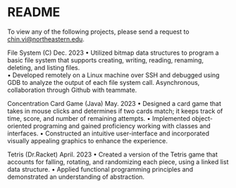 # README
To view any of the following projects, please send a request to chin.vi@northeastern.edu. 

File System (C) Dec. 2023
•	Utilized bitmap data structures to program a basic file system that supports creating, writing, reading, renaming, deleting, and listing files.  
•	Developed remotely on a Linux machine over SSH and debugged using GDB to analyze the output of each file system call. Asynchronous, collaboration through Github with teammate.

Concentration Card Game (Java) May. 2023
•	Designed a card game that takes in mouse clicks and determines if two cards match; it keeps track of time, score, and number of remaining attempts. 
•	Implemented object-oriented programing and gained proficiency working with classes and interfaces.
•	Constructed an intuitive user-interface and incorporated visually appealing graphics to enhance the experience.

Tetris (Dr.Racket) April. 2023
•	Created a version of the Tetris game that accounts for falling, rotating, and randomizing each piece, using a linked list data structure. 
•	Applied functional programming principles and demonstrated an understanding of abstraction.

